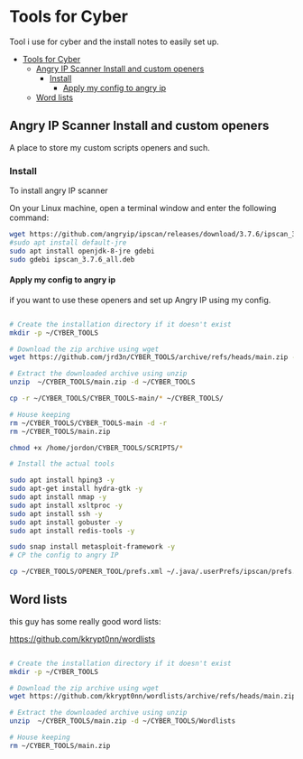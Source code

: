 # Tools for Cyber

Tool i use for cyber and the install notes to easily set up.

<!-- TOC -->

- [Tools for Cyber](#tools-for-cyber)
  - [Angry IP Scanner Install and custom openers](#angry-ip-scanner-install-and-custom-openers)
    - [Install](#install)
      - [Apply my config to angry ip](#apply-my-config-to-angry-ip)
  - [Word lists](#word-lists)

<!-- /TOC -->

## Angry IP Scanner Install and custom openers

A place to store my custom scripts openers and such.

### Install

To install angry IP scanner

On your Linux machine, open a terminal window and enter the following command:

```bash
wget https://github.com/angryip/ipscan/releases/download/3.7.6/ipscan_3.7.6_all.deb
#sudo apt install default-jre
sudo apt install openjdk-8-jre gdebi
sudo gdebi ipscan_3.7.6_all.deb
```

#### Apply my config to angry ip

if you want to use these openers and set up Angry IP using my config.

```bash

# Create the installation directory if it doesn't exist
mkdir -p ~/CYBER_TOOLS

# Download the zip archive using wget
wget https://github.com/jrd3n/CYBER_TOOLS/archive/refs/heads/main.zip -P ~/CYBER_TOOLS

# Extract the downloaded archive using unzip
unzip  ~/CYBER_TOOLS/main.zip -d ~/CYBER_TOOLS

cp -r ~/CYBER_TOOLS/CYBER_TOOLS-main/* ~/CYBER_TOOLS/

# House keeping
rm ~/CYBER_TOOLS/CYBER_TOOLS-main -d -r
rm ~/CYBER_TOOLS/main.zip

chmod +x /home/jordon/CYBER_TOOLS/SCRIPTS/*

# Install the actual tools

sudo apt install hping3 -y
sudo apt-get install hydra-gtk -y
sudo apt install nmap -y
sudo apt install xsltproc -y
sudo apt install ssh -y
sudo apt install gobuster -y
sudo apt install redis-tools -y

sudo snap install metasploit-framework -y
# CP the config to angry IP

cp ~/CYBER_TOOLS/OPENER_TOOL/prefs.xml ~/.java/.userPrefs/ipscan/prefs.xml 

```

## Word lists

this guy has some really good word lists:

https://github.com/kkrypt0nn/wordlists

```bash

# Create the installation directory if it doesn't exist
mkdir -p ~/CYBER_TOOLS

# Download the zip archive using wget
wget https://github.com/kkrypt0nn/wordlists/archive/refs/heads/main.zip -P ~/CYBER_TOOLS

# Extract the downloaded archive using unzip
unzip  ~/CYBER_TOOLS/main.zip -d ~/CYBER_TOOLS/Wordlists

# House keeping
rm ~/CYBER_TOOLS/main.zip

```
